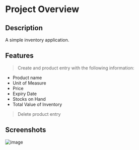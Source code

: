# Project Overview

## Description
A simple inventory application.

## Features
> Create and product entry with the following information:
  - Product name
  - Unit of Measure
  - Price
  - Expiry Date
  - Stocks on Hand
  - Total Value of Inventory

> Delete product entry

## Screenshots
![image](https://github.com/jsalejandria/inventory-portal/assets/114486659/a360d9a1-a81c-4513-88ae-10a673742418)

